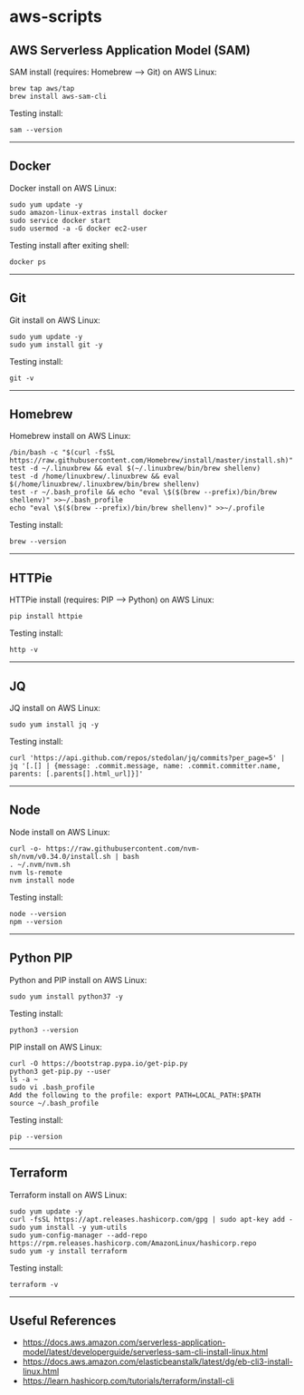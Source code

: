 # aws-scripts

## AWS Serverless Application Model (SAM)

SAM install (requires: Homebrew --> Git) on AWS Linux:

    brew tap aws/tap
    brew install aws-sam-cli
    
Testing install: 

    sam --version

***

## Docker

Docker install on AWS Linux:

    sudo yum update -y
    sudo amazon-linux-extras install docker
    sudo service docker start
    sudo usermod -a -G docker ec2-user
    
Testing install after exiting shell:

    docker ps

***

## Git

Git install on AWS Linux:

    sudo yum update -y
    sudo yum install git -y

Testing install:   

    git -v

***

## Homebrew

Homebrew install on AWS Linux:

    /bin/bash -c "$(curl -fsSL https://raw.githubusercontent.com/Homebrew/install/master/install.sh)"
    test -d ~/.linuxbrew && eval $(~/.linuxbrew/bin/brew shellenv)
    test -d /home/linuxbrew/.linuxbrew && eval $(/home/linuxbrew/.linuxbrew/bin/brew shellenv)
    test -r ~/.bash_profile && echo "eval \$($(brew --prefix)/bin/brew shellenv)" >>~/.bash_profile
    echo "eval \$($(brew --prefix)/bin/brew shellenv)" >>~/.profile
    
Testing install:

    brew --version

***

## HTTPie

HTTPie install (requires: PIP --> Python) on AWS Linux:

    pip install httpie
    
Testing install:

    http -v

***

## JQ

JQ install on AWS Linux:

    sudo yum install jq -y
    
Testing install:

    curl 'https://api.github.com/repos/stedolan/jq/commits?per_page=5' | jq '[.[] | {message: .commit.message, name: .commit.committer.name, parents: [.parents[].html_url]}]'

***

## Node

Node install on AWS Linux:

    curl -o- https://raw.githubusercontent.com/nvm-sh/nvm/v0.34.0/install.sh | bash
    . ~/.nvm/nvm.sh
    nvm ls-remote
    nvm install node

Testing install:

    node --version
    npm --version

***

## Python PIP

Python and PIP install on AWS Linux:

    sudo yum install python37 -y
  
Testing install:

    python3 --version
    
PIP install on AWS Linux:

    curl -O https://bootstrap.pypa.io/get-pip.py
    python3 get-pip.py --user
    ls -a ~
    sudo vi .bash_profile
    Add the following to the profile: export PATH=LOCAL_PATH:$PATH
    source ~/.bash_profile

Testing install:

    pip --version

***

## Terraform

Terraform install on AWS Linux:

    sudo yum update -y
    curl -fsSL https://apt.releases.hashicorp.com/gpg | sudo apt-key add -
    sudo yum install -y yum-utils
    sudo yum-config-manager --add-repo https://rpm.releases.hashicorp.com/AmazonLinux/hashicorp.repo
    sudo yum -y install terraform   
    
Testing install:    
    
    terraform -v
    
***    

## Useful References

- https://docs.aws.amazon.com/serverless-application-model/latest/developerguide/serverless-sam-cli-install-linux.html
- https://docs.aws.amazon.com/elasticbeanstalk/latest/dg/eb-cli3-install-linux.html
- https://learn.hashicorp.com/tutorials/terraform/install-cli
